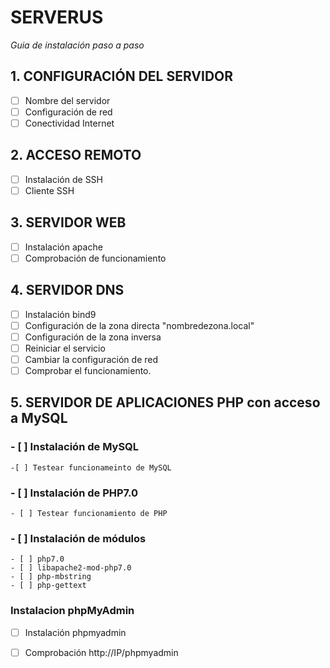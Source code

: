 # SERVERUS
*Guia de instalación paso a paso*


## 1. CONFIGURACIÓN DEL SERVIDOR
- [ ] Nombre del servidor
- [ ] Configuración de red
- [ ] Conectividad Internet

## 2. ACCESO REMOTO
- [ ] Instalación de SSH
- [ ] Cliente SSH

## 3. SERVIDOR WEB
- [ ] Instalación apache
- [ ] Comprobación de funcionamiento

## 4. SERVIDOR DNS
- [ ] Instalación bind9
- [ ] Configuración de la zona directa "nombredezona.local"
- [ ] Configuración de la zona inversa 
- [ ] Reiniciar el servicio
- [ ] Cambiar la configuración de red
- [ ] Comprobar el funcionamiento.

## 5. SERVIDOR DE APLICACIONES PHP con acceso a MySQL

### - [ ] Instalación de MySQL
    -[ ] Testear funcionameinto de MySQL
    
### - [ ] Instalación de PHP7.0
    - [ ] Testear funcionamiento de PHP
### - [ ] Instalación de módulos
    - [ ] php7.0 
    - [ ] libapache2-mod-php7.0 
    - [ ] php-mbstring 
    - [ ] php-gettext
### Instalacion phpMyAdmin
  -[ ] Instalación phpmyadmin
  -[ ] Comprobación http://IP/phpmyadmin
  
  
    

